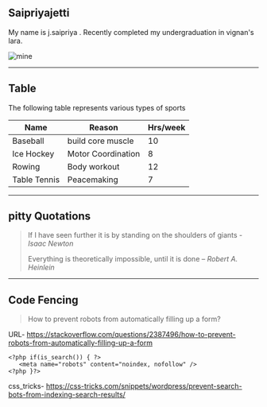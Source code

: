 ## Saipriyajetti
My name is j.saipriya . Recently completed my undergraduation in vignan's lara.

![mine](https://github.com/saipriyajetti/my2-jetti/assets/143000707/b1585e9f-2614-4541-aad4-c5b4af480876)

-------------------------

## Table
The following table represents various types of sports 

| Name | Reason | Hrs/week |
| ------ | ------ | -------- |
| Baseball | build core muscle  | 10 |
| Ice Hockey | Motor Coordination | 8 |
| Rowing | Body workout | 12 |
| Table Tennis | Peacemaking | 7 |

-----------------------------------

## pitty Quotations
> If I have seen further it is by standing on the shoulders of giants - *Isaac Newton*
>
> Everything is theoretically impossible, until it is done – *Robert A. Heinlein*

-------------------------------------

## Code Fencing
> How to prevent robots from automatically filling up a form?

URL- <https://stackoverflow.com/questions/2387496/how-to-prevent-robots-from-automatically-filling-up-a-form>

```
<?php if(is_search()) { ?>
   <meta name="robots" content="noindex, nofollow" /> 
<?php }?>

```
css_tricks- <https://css-tricks.com/snippets/wordpress/prevent-search-bots-from-indexing-search-results/>


